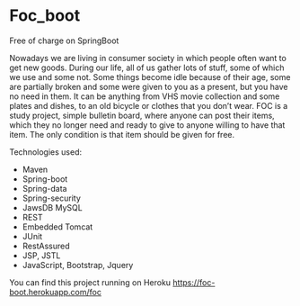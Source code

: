 # Foc_boot

Free of charge on SpringBoot 

Nowadays we are living in consumer society in which people often want to get new goods. During our life, all of us gather lots of stuff, some of which we use and some not. Some things become idle because of their age, some are partially broken and some were given to you as a present, but you have no need in them.  It can be anything from VHS movie collection and some plates and dishes, to an old bicycle or clothes that you don’t wear.
FOC is a study project, simple bulletin board, where anyone can post their items, which they no longer need and ready to give to anyone willing to have that item. The only condition is that item should be given for free.

Technologies used:
- Maven
- Spring-boot
- Spring-data
- Spring-security
- JawsDB MySQL
- REST
- Embedded Tomcat
- JUnit
- RestAssured
- JSP, JSTL
- JavaScript, Bootstrap, Jquery

You can find this project running on Heroku https://foc-boot.herokuapp.com/foc


